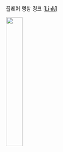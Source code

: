 플레이 영상 링크 [[Link]](https://youtube.com/shorts/I4jITKZW584?feature=share)

<img width="30%" src="https://user-images.githubusercontent.com/42234609/216558298-a400dcd7-2ddb-4b90-97d6-d25ec0047144.gif"/>
